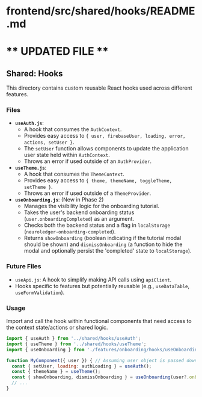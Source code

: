 
# frontend/src/shared/hooks/README.md
# ** UPDATED FILE **

## Shared: Hooks

This directory contains custom reusable React hooks used across different features.

### Files

*   **`useAuth.js`**:
    *   A hook that consumes the `AuthContext`.
    *   Provides easy access to `{ user, firebaseUser, loading, error, actions, setUser }`.
    *   The `setUser` function allows components to update the application user state held within `AuthContext`.
    *   Throws an error if used outside of an `AuthProvider`.
*   **`useTheme.js`**:
    *   A hook that consumes the `ThemeContext`.
    *   Provides easy access to `{ theme, themeName, toggleTheme, setTheme }`.
    *   Throws an error if used outside of a `ThemeProvider`.
*   **`useOnboarding.js`**: (New in Phase 2)
    *   Manages the visibility logic for the onboarding tutorial.
    *   Takes the user's backend onboarding status (`user.onboardingCompleted`) as an argument.
    *   Checks both the backend status and a flag in `localStorage` (`neuroledger-onboarding-completed`).
    *   Returns `showOnboarding` (boolean indicating if the tutorial modal should be shown) and `dismissOnboarding` (a function to hide the modal and optionally persist the 'completed' state to `localStorage`).

### Future Files

*   `useApi.js`: A hook to simplify making API calls using `apiClient`.
*   Hooks specific to features but potentially reusable (e.g., `useDataTable`, `useFormValidation`).

### Usage

Import and call the hook within functional components that need access to the context state/actions or shared logic.

```jsx
import { useAuth } from '../shared/hooks/useAuth';
import { useTheme } from '../shared/hooks/useTheme';
import { useOnboarding } from './features/onboarding/hooks/useOnboarding'; // Path relative to component

function MyComponent({ user }) { // Assuming user object is passed down
  const { setUser, loading: authLoading } = useAuth();
  const { themeName } = useTheme();
  const { showOnboarding, dismissOnboarding } = useOnboarding(user?.onboardingCompleted);
  // ...
}
```